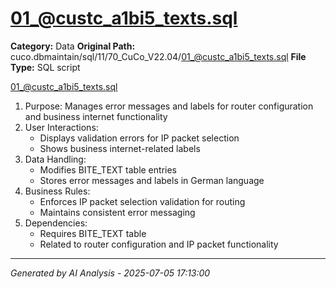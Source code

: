 # 01_@custc_a1bi5_texts.sql

**Category:** Data
**Original Path:** cuco.dbmaintain/sql/11/70_CuCo_V22.04/01_@custc_a1bi5_texts.sql
**File Type:** SQL script

01_@custc_a1bi5_texts.sql
1. Purpose: Manages error messages and labels for router configuration and business internet functionality
2. User Interactions:
   - Displays validation errors for IP packet selection
   - Shows business internet-related labels
3. Data Handling:
   - Modifies BITE_TEXT table entries
   - Stores error messages and labels in German language
4. Business Rules:
   - Enforces IP packet selection validation for routing
   - Maintains consistent error messaging
5. Dependencies:
   - Requires BITE_TEXT table
   - Related to router configuration and IP packet functionality

---
*Generated by AI Analysis - 2025-07-05 17:13:00*

